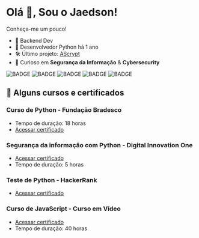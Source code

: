 # **Olá 👋, Sou o Jaedson!**

Conheça-me um pouco!

* 👾 Backend Dev
* 🐍 Desenvolvedor Python há 1 ano
* 🛠 Último projeto: [AScrypt](https://github.com/jaedsonpys/ascrypt-token)
* 🔐 Curioso em **Segurança da Informação** & **Cybersecurity**


<!-- [![My GitHub Language Stats](https://github-readme-stats.vercel.app/api/top-langs/?username=jaedsonpys&langs_count=3&theme=tokyonight)]()
[![My GitHub Stats](https://github-readme-stats.vercel.app/api/?username=jaedsonpys&count_private=true&theme=tokyonight&showicons=true)]() -->

![BADGE](https://img.shields.io/badge/Python-gray?style=flat-square&logo=python&logoColor=yellow)
![BADGE](https://img.shields.io/badge/Typescript-gray?style=flat-square&logo=typescript&logoColor=blue)
![BADGE](https://img.shields.io/badge/Flask-gray?style=flat-square&logo=flask&logoColor=white)
![BADGE](https://img.shields.io/badge/MySQL-gray?style=flat-square&logo=mysql&logoColor=blue)
![BADGE](https://img.shields.io/badge/HTML5-gray?style=flat-square&logo=html5&logoColor=orange)


## **📔 Alguns cursos e certificados**

### Curso de Python - Fundação Bradesco
* Tempo de duração: 18 horas
* [Acessar certificado](https://drive.google.com/file/d/190xw_lq-XyfJoLXz6rsUG5pZD0FS5x09/view?usp=sharing)

### Segurança da informação com Python - Digital Innovation One
* [Acessar certificado](https://drive.google.com/file/d/1_p6B5ZRu7YwQsHEJIuPL7950TObcEqhb/view?usp=sharing)
* Tempo de duração: 5 horas


### Teste de Python - HackerRank
* [Acessar certificado](https://drive.google.com/file/d/15kMaZcXPKQxHRw8YT-eYU2VNScZaGXQm/view?usp=sharing)


### Curso de JavaScript - Curso em Vídeo
* [Acessar certificado](https://drive.google.com/file/d/1ske_7xu4N4S12T596z_ATwzThUfjZde_/view?usp=sharing)
* Tempo de duração: 40 horas
